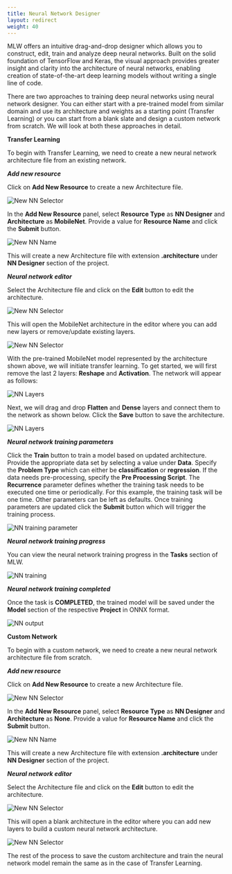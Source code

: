 ```yaml
---
title: Neural Network Designer
layout: redirect
weight: 40
---
```


MLW offers an intuitive drag-and-drop designer which allows you to construct, edit, train and analyze deep neural networks. Built on the solid foundation of TensorFlow and Keras, the visual approach provides greater insight and clarity into the architecture of neural networks, enabling creation of state-of-the-art deep learning models without writing a single line of code.

There are two approaches to training deep neural networks using neural network designer. You can either start with a pre-trained model from similar domain and use its architecture and weights as a starting point (Transfer Learning) or you can start from a blank slate and design a custom network from scratch. We will look at both these approaches in detail.

**Transfer Learning**

To begin with Transfer Learning, we need to create a new neural network architecture file from an existing network.

***Add new resource***

Click on **Add New Resource** to create a new Architecture file.

![New NN Selector](/images/zementis/mlw-app-nn-tl-selectnew.png)

In the **Add New Resource** panel, select **Resource Type** as **NN Designer** and **Architecture** as **MobileNet**. Provide a value for **Resource Name** and click the **Submit** button.

![New NN Name](/images/zementis/mlw-app-nn-tl-name.png)

This will create a new Architecture file with extension **.architecture** under **NN Designer** section of the project.

***Neural network editor***

Select the Architecture file and click on the **Edit** button to edit the architecture.

![New NN Selector](/images/zementis/mlw-app-nn-tl-edit.png)

This will open the MobileNet architecture in the editor where you can add new layers or remove/update existing layers.

![New NN Selector](/images/zementis/mlw-app-nn-tl-originalarch.png)

With the pre-trained MobileNet model represented by the architecture shown above, we will initiate transfer learning. To get started, we will first remove the last 2 layers: **Reshape** and **Activation**. The network will appear as follows:

![NN Layers](/images/zementis/mlw-app-nn-tl-removed-layers.png)

Next, we will drag and drop **Flatten** and **Dense** layers and connect them to the network as shown below. Click the **Save** button to save the architecture.

![NN Layers](/images/zementis/mlw-app-nn-tl-added-layers.png)

***Neural network training parameters***

Click the **Train** button to train a model based on updated architecture. Provide the appropriate data set by selecting a value under **Data**. Specify the **Problem Type** which can either be **classification** or **regression**. If the data needs pre-processing, specify the **Pre Processing Script**. The **Recurrence** parameter defines whether the training task needs to be executed one time or periodically. For this example, the training task will be one time. Other parameters can be left as defaults. Once training parameters are updated click the **Submit** button which will trigger the training process.

![NN training parameter](/images/zementis/mlw-app-nn-tl-train.png)

***Neural network training progress***

You can view the neural network training progress in the **Tasks** section of MLW.

![NN training](/images/zementis/mlw-app-nn-tl-complete.png)

***Neural network training completed***

Once the task is **COMPLETED**, the trained model will be saved under the **Model** section of the respective **Project** in ONNX format.

![NN output](/images/zementis/mlw-app-nn-tl-onnx.png)

**Custom Network**

To begin with a custom network, we need to create a new neural network architecture file from scratch.

***Add new resource***

Click on **Add New Resource** to create a new Architecture file.

![New NN Selector](/images/zementis/mlw-app-nn-tl-selectnew.png)

In the **Add New Resource** panel, select **Resource Type** as **NN Designer** and **Architecture** as **None**. Provide a value for **Resource Name** and click the **Submit** button.

![New NN Name](/images/zementis/mlw-app-nn-createnew.png)

This will create a new Architecture file with extension **.architecture** under **NN Designer** section of the project.

***Neural network editor***

Select the Architecture file and click on the **Edit** button to edit the architecture.

![New NN Selector](/images/zementis/mlw-app-nn-blank.png)

This will open a blank architecture in the editor where you can add new layers to build a custom neural network architecture.

![New NN Selector](/images/zementis/mlw-app-nn-customarch.png)

The rest of the process to save the custom architecture and train the neural network model remain the same as in the case of Transfer Learning.
